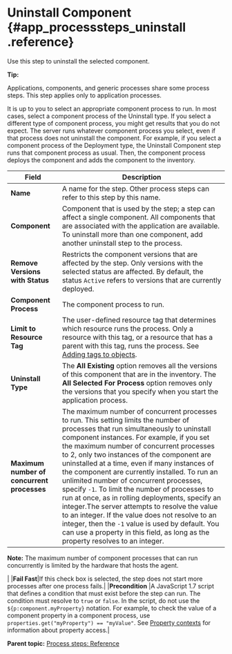 # Uninstall Component {#app_processsteps_uninstall .reference}

Use this step to uninstall the selected component.

**Tip:** 

Applications, components, and generic processes share some process steps. This step applies only to application processes.

It is up to you to select an appropriate component process to run. In most cases, select a component process of the Uninstall type. If you select a different type of component process, you might get results that you do not expect. The server runs whatever component process you select, even if that process does not uninstall the component. For example, if you select a component process of the Deployment type, the Uninstall Component step runs that component process as usual. Then, the component process deploys the component and adds the component to the inventory.

|Field|Description|
|-----|-----------|
|**Name**|A name for the step. Other process steps can refer to this step by this name.|
|**Component**|Component that is used by the step; a step can affect a single component. All components that are associated with the application are available. To uninstall more than one component, add another uninstall step to the process.|
|**Remove Versions with Status**|Restricts the component versions that are affected by the step. Only versions with the selected status are affected. By default, the status `Active` refers to versions that are currently deployed.|
|**Component Process**|The component process to run.|
|**Limit to Resource Tag**|The user-defined resource tag that determines which resource runs the process. Only a resource with this tag, or a resource that has a parent with this tag, runs the process. See [Adding tags to objects](addingtags_tsk.md#).|
|**Uninstall Type**|The **All Existing** option removes all the versions of this component that are in the inventory. The **All Selected For Process** option removes only the versions that you specify when you start the application process.|
|**Maximum number of concurrent processes**|The maximum number of concurrent processes to run. This setting limits the number of processes that run simultaneously to uninstall component instances. For example, if you set the maximum number of concurrent processes to 2, only two instances of the component are uninstalled at a time, even if many instances of the component are currently installed. To run an unlimited number of concurrent processes, specify `-1`. To limit the number of processes to run at once, as in rolling deployments, specify an integer.The server attempts to resolve the value to an integer. If the value does not resolve to an integer, then the `-1` value is used by default. You can use a property in this field, as long as the property resolves to an integer.

**Note:** The maximum number of component processes that can run concurrently is limited by the hardware that hosts the agent.

|
|**Fail Fast**|If this check box is selected, the step does not start more processes after one process fails.|
|**Precondition** |A JavaScript 1.7 script that defines a condition that must exist before the step can run. The condition must resolve to `true` or `false`. In the script, do not use the `${p:component.myProperty}` notation. For example, to check the value of a component property in a component process, use `properties.get("myProperty") == "myValue"`. See [Property contexts](ud_properties_context.md#) for information about property access.|

**Parent topic:** [Process steps: Reference](../topics/app_processSteps.md)

